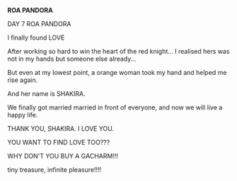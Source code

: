 <!-- title: Roa's Journal Entry: Day 7 -->

**ROA PANDORA**

DAY 7
ROA PANDORA

I finally found LOVE

After working so hard to win the heart of the red knight... I realised hers was not in my hands but someone else already...

But even at my lowest point, a orange woman took my hand and helped me rise again.

And her name is SHAKIRA.

We finally got married married in front of everyone, and now we will live a happy life.

THANK YOU, SHAKIRA. I LOVE YOU.

YOU WANT TO FIND LOVE TOO???

WHY DON'T YOU BUY A GACHARM!!!

tiny treasure, infinite pleasure!!!!
